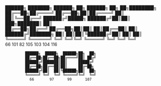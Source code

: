 



██████╗ ███████╗    ██████╗ ██╗ ██████╗ ██╗  ██╗████████╗
██╔══██╗██╔════╝    ██╔══██╗██║██╔════╝ ██║  ██║╚══██╔══╝
██████╔╝█████╗      ██████╔╝██║██║  ███╗███████║   ██║   
██╔══██╗██╔══╝      ██╔══██╗██║██║   ██║██╔══██║   ██║   
██████╔╝███████╗    ██║  ██║██║╚██████╔╝██║  ██║   ██║   
╚═════╝ ╚══════╝    ╚═╝  ╚═╝╚═╝ ╚═════╝ ╚═╝  ╚═╝   ╚═╝   
  66      101         82    105   103      104     116 

             ██████╗  █████╗  ██████╗██╗  ██╗                         
             ██╔══██╗██╔══██╗██╔════╝██║ ██╔╝                         
             ██████╔╝███████║██║     █████╔╝                          
             ██╔══██╗██╔══██║██║     ██╔═██╗                          
             ██████╔╝██║  ██║╚██████╗██║  ██╗                         
             ╚═════╝ ╚═╝  ╚═╝ ╚═════╝╚═╝  ╚═╝                         
               66       97      99      107               
                                                         

